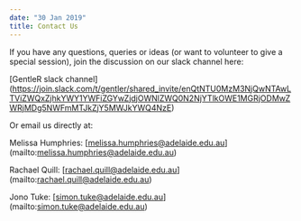 ```yaml
---
date: "30 Jan 2019"
title: Contact Us
---
```


If you have any questions, queries or ideas (or want to volunteer to give a special session), join the discussion on our slack channel here: 

[GentleR slack channel] (https://join.slack.com/t/gentler/shared_invite/enQtNTU0MzM3NjQwNTAwLTViZWQxZjhkYWY1YWFiZGYwZjdjOWNlZWQ0N2NjYTlkOWE1MGRjODMwZWRjMDg5NWFmMTJkZjY5MWJkYWQ4NzE)

Or email us directly at:

Melissa Humphries: [melissa.humphries@adelaide.edu.au] (mailto:melissa.humphries@adelaide.edu.au)

Rachael Quill: [rachael.quill@adelaide.edu.au] (mailto:rachael.quill@adelaide.edu.au)

Jono Tuke: [simon.tuke@adelaide.edu.au] (mailto:simon.tuke@adelaide.edu.au)

